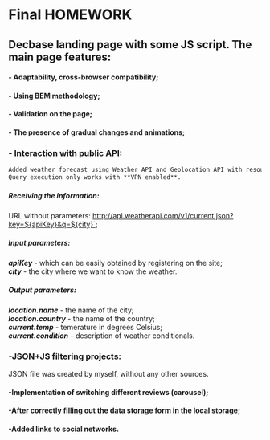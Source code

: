 # Final HOMEWORK
## Decbase landing page with some JS script. The main page features:
#### - Adaptability, cross-browser compatibility;
#### - Using BEM methodology;
#### - Validation on the page;
#### - The presence of gradual changes and animations;
### - Interaction with public API:

```html
Added weather forecast using Weather API and Geolocation API with resource <https://www.weatherapi.com>. 
Query execution only works with **VPN enabled**.
```

##### Receiving the information:

URL without parameters: http://api.weatherapi.com/v1/current.json?key=${apiKey}&q=${city}`;

##### Input parameters:

***apiKey*** - which can be easily obtained by registering on the site;  
***city*** - the city where we want to know the weather.

##### Output parameters:

***location.name*** - the name of the city;  
***location.country*** - the name of the country;  
***current.temp*** - temerature in  degrees Celsius;  
***current.condition*** - description of weather conditionals.  

### -JSON+JS filtering projects:

JSON file was created by myself, without any other sources.

#### -Implementation of switching different reviews (carousel);
#### -After correctly filling out the data storage form in the local storage;
#### -Added links to social networks.
